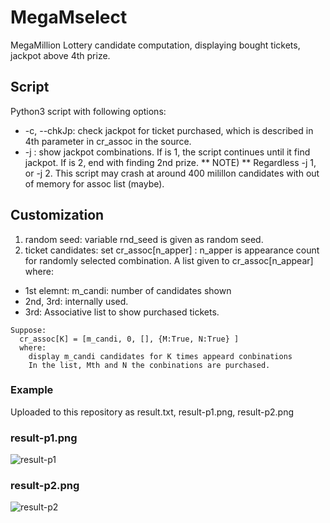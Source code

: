 # MegaMselect
MegaMillion Lottery candidate computation, displaying bought tickets, jackpot above 4th prize.

## Script
Python3 script with following options:
- -c, --chkJp: check jackpot for ticket purchased, which is described in 4th parameter in cr_assoc in the source.
-  -j <NUM>: show jackpot combinations. If <NUM> is 1, the script continues until it find jackpot. If <NUM> is 2, end with finding 2nd prize.
** NOTE) ** Regardless -j 1, or -j 2. This script may crash at around 400 milillon candidates with out of memory for assoc list (maybe).

## Customization
1. random seed: variable rnd_seed is given as random seed.
2. ticket candidates: set cr_assoc[n_apper] : n_apper is appearance count for randomly selected combination. A list given to cr_assoc[n_appear] where:
 - 1st elemnt: m_candi: number of candidates shown
 - 2nd, 3rd: internally used.
 - 3rd: Associative list to show purchased tickets.
```
Suppose:
  cr_assoc[K] = [m_candi, 0, [], {M:True, N:True} ]
  where:
    display m_candi candidates for K times appeard conbinations
    In the list, Mth and N the conbinations are purchased.
```

### Example
Uploaded to this repository as result.txt, result-p1.png, result-p2.png

### result-p1.png
![result-p1](https://user-images.githubusercontent.com/11202459/181937780-0c9be39f-9a49-4e0c-826a-2561e3dad393.png)

### result-p2.png
![result-p2](https://user-images.githubusercontent.com/11202459/181937921-29080e1e-4442-4b76-ac07-2836aaaa3d6a.png)
